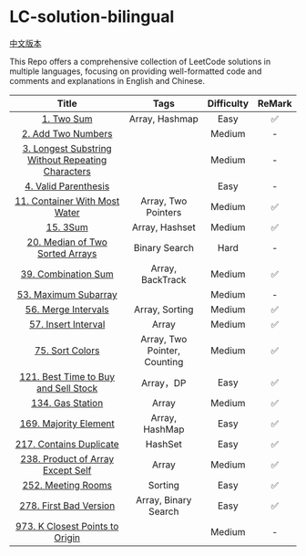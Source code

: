 # LC-solution-bilingual

[中文版本](/README_CN.md)

This Repo offers a comprehensive collection of LeetCode solutions in multiple languages, focusing on providing well-formatted code and comments and explanations in English and Chinese.

|                                                       Title                                                       |             Tags             | Difficulty | ReMark |
| :----------------------------------------------------------------------------------------------------------------: | :--------------------------: | :--------: | :----: |
|                                        [1. Two Sum](/Solution/0001_Two_Sum.md)                                        |        Array, Hashmap        |    Easy    |   ✅   |
|                                [2. Add Two Numbers](/Solution/0002_Add_Two_Numbers.md)                                |                              |   Medium   |   -   |
| [3. Longest Substring Without Repeating Characters](/Solution/0003_Longest_Substring_Without_Repeating_Characters.md) |                              |   Medium   |   -   |
|                         [4. Valid Parenthesis](/Solution/0004_Median_Of_Two_Sorted_Arrays.md)                         |                              |    Easy    |   -   |
|                     [11. Container With Most Water](/Solution/0011_Container_With_Most_Water.md)                     |     Array, Two Pointers     |   Medium   |   ✅   |
|                                          [15. 3Sum](/Solution/0015_3Sum.md)                                          |        Array, Hashset        |   Medium   |   ✅   |
|                             [20. Median of Two Sorted Arrays](0020_Valid_Parenthesis.md)                             |        Binary Search        |    Hard    |   -   |
|                               [39. Combination Sum](/Solution/0039_Combination_Sum.md)                               |       Array, BackTrack       |   Medium   |   ✅   |
|                               [53. Maximum Subarray](Solution/0053_Maximum_Subarray.md)                               |                              |   Medium   |   -   |
|                               [56. Merge Intervals](/Solution/0056_Merge_Intervals.md)                               |        Array, Sorting        |   Medium   |   ✅   |
|                               [57. Insert Interval](/Solution/0057_Insert_Interval.md)                               |            Array            |   Medium   |   ✅   |
|                                   [75. Sort Colors](/Solution/0075_Sort_Colors.md)                                   | Array, Two Pointer, Counting |   Medium   |   ✅   |
|               [121. Best Time to Buy and Sell Stock](/Solution/0121_Best_Time_to_Buy_and_Sell_Stock.md)               |          Array，DP          |    Easy    |   ✅   |
|                                   [134. Gas Station](/Solution/0134_Gas_Station.md)                                   |            Array            |   Medium   |   ✅   |
|                              [169. Majority Element](/Solution/0169_Majority_Element.md)                              |        Array, HashMap        |    Easy    |   ✅   |
|                            [217. Contains Duplicate](/Solution/0217_Contains_Duplicate.md)                            |           HashSet           |    Easy    |   ✅   |
|                  [238. Product of Array Except Self](/Solution/0238_Product_of_Array_Except_Self.md)                  |            Array            |   Medium   |   ✅   |
|                                 [252. Meeting Rooms](/Solution/0252_Meeting_Rooms.md)                                 |           Sorting           |    Easy    |   ✅   |
|                             [278. First Bad Version](/Solution/0278_First_Bad_Version.md)                             |     Array, Binary Search     |    Easy    |   ✅   |
|                     [973. K Closest Points to Origin](/Solution/0973_K_Close_Points_To_Origin.md)                     |                              |   Medium   |   -   |

